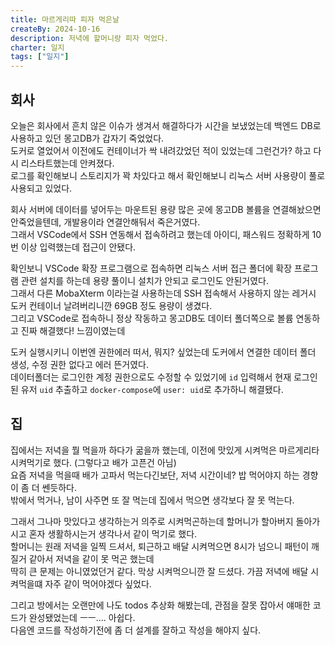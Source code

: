 ```yaml
---
title: 마르게리따 피자 먹은날
createBy: 2024-10-16
description: 저녁에 할머니랑 피자 먹었다.
charter: 일지
tags: ["일지"]
---
```


## 회사

오늘은 회사에서 흔치 않은 이슈가 생겨서 해결하다가 시간을 보냈었는데 백엔드 DB로 사용하고 있던 몽고DB가 갑자기 죽었었다.  
도커로 열었어서 이전에도 컨테이너가 싹 내려갔었던 적이 있었는데 그런건가? 하고 다시 리스타트했는데 안켜졌다.  
로그를 확인해보니 스토리지가 꽉 차있다고 해서 확인해보니 리눅스 서버 사용량이 풀로 사용되고 있었다.

회사 서버에 데이터를 넣어두는 마운트된 용량 많은 곳에 몽고DB 볼륨을 연결해놨으면 안죽었을텐데, 개발용이라 연결안해둬서 죽은거였다.  
그래서 VSCode에서 SSH 연동해서 접속하려고 했는데 아이디, 패스워드 정확하게 10번 이상 입력했는데 접근이 안됐다.

확인보니 VSCode 확장 프로그램으로 접속하면 리눅스 서버 접근 폴더에 확장 프로그램 관련 설치를 하는데 용량 풀이니 설치가 안되고 로그인도 안된거였다.  
그래서 다른 MobaXterm 이라는걸 사용하는데 SSH 접속해서 사용하지 않는 레거시 도커 컨테이너 날려버리니깐 69GB 정도 용량이 생겼다.  
그리고 VSCode로 접속하니 정상 작동하고 몽고DB도 데이터 폴더쪽으로 볼륨 연동하고 진짜 해결했다! 느낌이였는데

도커 실행시키니 이번엔 권한에러 떠서, 뭐지? 싶었는데 도커에서 연결한 데이터 폴더 생성, 수정 권한 없다고 에러 뜬거였다.  
데이터폴더는 로그인한 계정 권한으로도 수정할 수 있었기에 `id` 입력해서 현재 로그인된 유저 `uid` 추출하고 `docker-compose`에 `user: uid`로 추가하니 해결됐다.

## 집

집에서는 저녁을 뭘 먹을까 하다가 굶을까 했는데, 이전에 맛있게 시켜먹은 마르게리타 시켜먹기로 했다. (그렇다고 배가 고픈건 아님)  
요즘 저녁을 먹을때 배가 고파서 먹는다긴보단, 저녁 시간이네? 밥 먹어야지 하는 경향이 좀 더 쎈듯하다.  
밖에서 먹거나, 남이 사주면 또 잘 먹는데 집에서 먹으면 생각보다 잘 못 먹는다.

그래서 그나마 맛있다고 생각하는거 의주로 시켜먹곤하는데 할머니가 할아버지 돌아가시고 혼자 생활하시는거 생각나서 같이 먹기로 했다.  
할머니는 원래 저녁을 일찍 드셔서, 퇴근하고 배달 시켜먹으면 8시가 넘으니 패턴이 깨질거 같아서 저녁을 같이 못 먹곤 했는데  
딱히 큰 문제는 아니였었던거 같다. 막상 시켜먹으니깐 잘 드셨다. 가끔 저녁에 배달 시켜먹을떄 자주 같이 먹어야겠다 싶었다.

그리고 방에서는 오랜만에 나도 todos 추상화 해봤는데, 관점을 잘못 잡아서 얘매한 코드가 완성됐었는데 ㅡㅡ.... 아쉽다.  
다음엔 코드를 작성하기전에 좀 더 설계를 잘하고 작성을 해야지 싶다.
